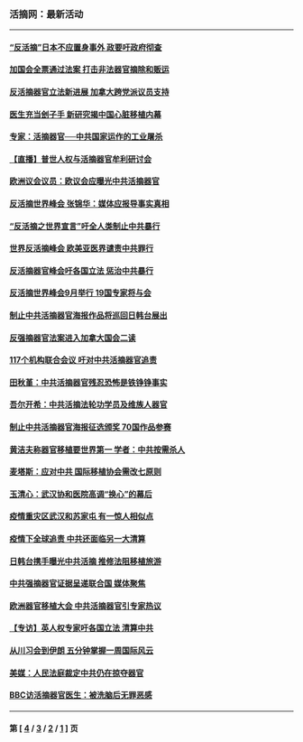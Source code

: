 ### 活摘网：最新活动
---
#### [“反活摘”日本不应置身事外 政要吁政府彻查](../../pages/nf5883/n13971188.md?05280430) 
#### [加国会全票通过法案 打击非法器官摘除和贩运](../../pages/nf5883/n13884924.md?05280430) 
#### [反活摘器官立法新进展 加拿大跨党派议员支持](../../pages/nf5883/n13876061.md?05280430) 
#### [医生充当刽子手 新研究揭中国心脏移植内幕](../../pages/nf5883/n13772291.md?05280430) 
#### [专家：活摘器官──中共国家运作的工业屠杀](../../pages/nf5883/n13761178.md?05280430) 
#### [【直播】普世人权与活摘器官牟利研讨会](../../pages/nf5883/n13425146.md?05280430) 
#### [欧洲议会议员：欧议会应曝光中共活摘器官](../../pages/nf5883/n13336571.md?05280430) 
#### [反活摘世界峰会 张锦华：媒体应报导事实真相](../../pages/nf5883/n13278502.md?05280430) 
#### [“反活摘之世界宣言”吁全人类制止中共暴行](../../pages/nf5883/n13259730.md?05280430) 
#### [世界反活摘峰会 欧美亚医界谴责中共罪行](../../pages/nf5883/n13253550.md?05280430) 
#### [反活摘器官峰会吁各国立法 惩治中共暴行](../../pages/nf5883/n13245052.md?05280430) 
#### [反活摘世界峰会9月举行 19国专家将与会](../../pages/nf5883/n13201492.md?05280430) 
#### [制止中共活摘器官海报作品将巡回日韩台展出](../../pages/nf5883/n13177791.md?05280430) 
#### [反强摘器官法案进入加拿大国会二读](../../pages/nf5883/n13033450.md?05280430) 
#### [117个机构联合会议 吁对中共活摘器官追责](../../pages/nf5883/n12775087.md?05280430) 
#### [田秋堇：中共活摘器官残忍恐怖是铁铮铮事实](../../pages/nf5883/n12702148.md?05280430) 
#### [吾尔开希：中共活摘法轮功学员及维族人器官](../../pages/nf5883/n12693197.md?05280430) 
#### [制止中共活摘器官海报征选颁奖 70国作品参赛](../../pages/nf5883/n12692050.md?05280430) 
#### [黄洁夫称器官移植要世界第一 学者：中共按需杀人](../../pages/nf5883/n12572329.md?05280430) 
#### [麦塔斯：应对中共 国际移植协会需改七原则](../../pages/nf5883/n12514711.md?05280430) 
#### [玉清心：武汉协和医院高调“换心”的幕后](../../pages/nf5883/n12298730.md?05280430) 
#### [疫情重灾区武汉和苏家屯 有一惊人相似点](../../pages/nf5883/n12150824.md?05280430) 
#### [疫情下全球追责 中共还面临另一大清算](../../pages/nf5883/n12070397.md?05280430) 
#### [日韩台携手曝光中共活摘 推修法阻移植旅游](../../pages/nf5883/n11712046.md?05280430) 
#### [中共强摘器官证据呈递联合国 媒体聚焦](../../pages/nf5883/n11546426.md?05280430) 
#### [欧洲器官移植大会 中共活摘器官引专家热议](../../pages/nf5883/n11539095.md?05280430) 
#### [【专访】英人权专家吁各国立法 清算中共](../../pages/nf5883/n11367315.md?05280430) 
#### [从川习会到伊朗 五分钟掌握一周国际风云](../../pages/nf5883/n11338520.md?05280430) 
#### [美媒：人民法庭裁定中共仍在掠夺器官](../../pages/nf5883/n11334897.md?05280430) 
#### [BBC访活摘器官医生：被洗脑后无罪恶感](../../pages/nf5883/n11335935.md?05280430) 

---
#### 第 [ [4](./4.md?05280430) / [3](./3.md?05280430) / [2](./2.md?05280430) / [1](./1.md?05280430) ] 页
